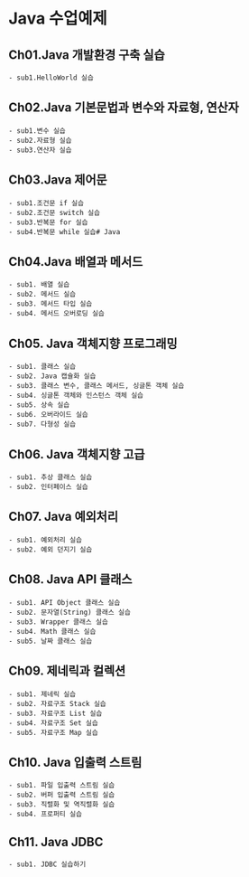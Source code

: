 # Java 수업예제

## Ch01.Java 개발환경 구축 실습
	- sub1.HelloWorld 실습
	
## Ch02.Java 기본문법과 변수와 자료형, 연산자
	- sub1.변수 실습
	- sub2.자료형 실습
	- sub3.연산자 실습
	
## Ch03.Java 제어문
	- sub1.조건문 if 실습
	- sub2.조건문 switch 실습
	- sub3.반복문 for 실습
	- sub4.반복문 while 실습# Java
	
## Ch04.Java 배열과 메서드
	- sub1. 배열 실습
	- sub2. 메서드 실습
	- sub3. 메서드 타입 실습
	- sub4. 메서드 오버로딩 실습
	
## Ch05. Java 객체지향 프로그래밍
	- sub1. 클래스 실습
	- sub2. Java 캡슐화 실습
	- sub3. 클래스 변수, 클래스 메서드, 싱글톤 객체 실습
	- sub4.	싱글톤 객체와 인스턴스 객체 실습
	- sub5.	상속 실습
	- sub6. 오버라이드 실습
	- sub7.	다형성 실습

## Ch06. Java 객체지향 고급
	- sub1.	추상 클래스 실습
	- sub2. 인터페이스 실습
	
## Ch07. Java 예외처리
	- sub1.	예외처리 실습
	- sub2.	예외 던지기 실습
	
## Ch08. Java API 클래스
	- sub1. API Object 클래스 실습
	- sub2. 문자열(String) 클래스 실습
	- sub3.	Wrapper 클래스 실습
	- sub4.	Math 클래스 실습
	- sub5.	날짜 클래스 실습

## Ch09. 제네릭과 컬렉션
	- sub1. 제네릭 실습
	- sub2.	자료구조 Stack 실습
	- sub3.	자료구조 List 실습
	- sub4.	자료구조 Set 실습
	- sub5.	자료구조 Map 실습

## Ch10. Java 입출력 스트림
	- sub1. 파일 입출력 스트림 실습
	- sub2. 버퍼 입출력 스트림 실습
	- sub3. 직렬화 및 역직렬화 실습
	- sub4. 프로퍼티 실습
	
## Ch11. Java JDBC
	- sub1. JDBC 실습하기
